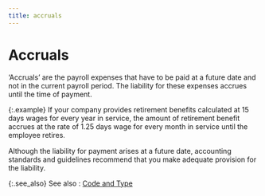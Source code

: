 ```yaml
---
title: accruals
---
```


# Accruals


‘Accruals’ are the payroll expenses that have to be paid at a future  date and not in the current payroll period. The liability for these expenses  accrues until the time of payment.


{:.example}
If your company provides retirement benefits  calculated at 15 days wages for every year in service, the amount of retirement  benefit accrues at the rate of 1.25 days wage for every month in service  until the employee retires<font style="font-family: Verdana;" face="verdana">.</font>


Although the liability for payment arises at a future date, accounting  standards and guidelines recommend that you make adequate provision for  the liability.


{:.see_also}
See also
: [Code and Type]({{site.prl_baseurl}}/setup/payroll-items/code_and_type.html)
